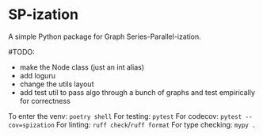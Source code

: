 # SP-ization

A simple Python package for Graph Series-Parallel-ization.


#TODO:

- make the Node class (just an int alias)
- add loguru
- change the utils layout
- add test util to pass algo through a bunch of graphs and test empirically for correctness

To enter the venv: `poetry shell` 
For testing: `pytest`
For codecov: `pytest --cov=spization`
For linting: `ruff check`/`ruff format`
For type checking: `mypy .`
